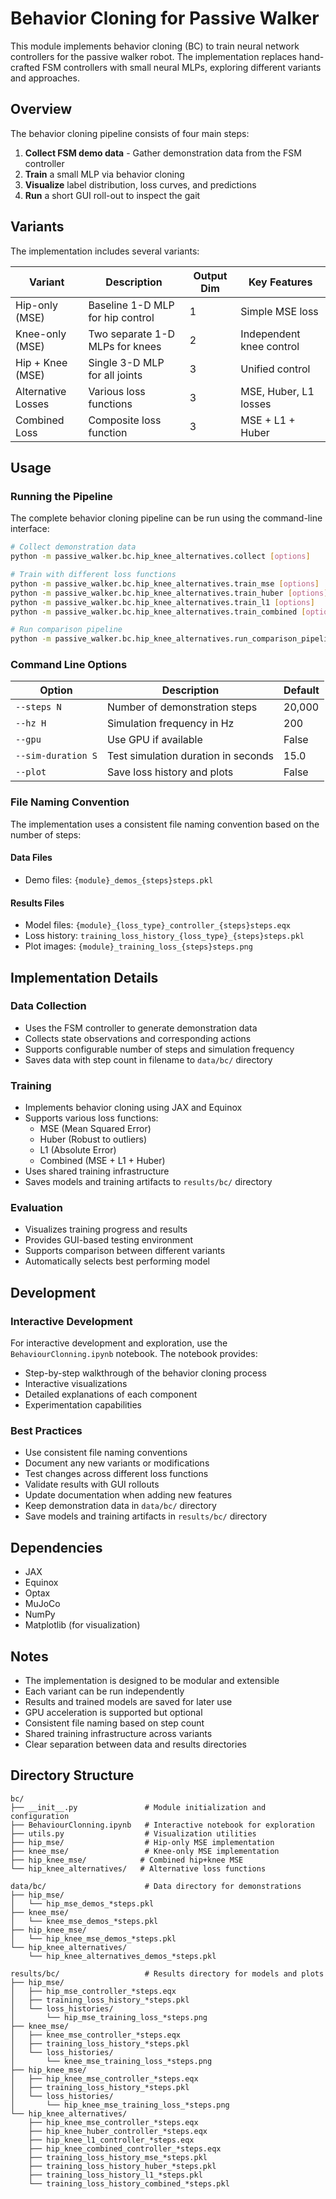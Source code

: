 # Behavior Cloning for Passive Walker

This module implements behavior cloning (BC) to train neural network controllers for the passive walker robot. The implementation replaces hand-crafted FSM controllers with small neural MLPs, exploring different variants and approaches.

## Overview

The behavior cloning pipeline consists of four main steps:
1. **Collect FSM demo data** - Gather demonstration data from the FSM controller
2. **Train** a small MLP via behavior cloning
3. **Visualize** label distribution, loss curves, and predictions
4. **Run** a short GUI roll-out to inspect the gait

## Variants

The implementation includes several variants:

| Variant | Description | Output Dim | Key Features |
|---------|-------------|------------|--------------|
| Hip-only (MSE) | Baseline 1-D MLP for hip control | 1 | Simple MSE loss |
| Knee-only (MSE) | Two separate 1-D MLPs for knees | 2 | Independent knee control |
| Hip + Knee (MSE) | Single 3-D MLP for all joints | 3 | Unified control |
| Alternative Losses | Various loss functions | 3 | MSE, Huber, L1 losses |
| Combined Loss | Composite loss function | 3 | MSE + L1 + Huber |

## Usage

### Running the Pipeline

The complete behavior cloning pipeline can be run using the command-line interface:

```bash
# Collect demonstration data
python -m passive_walker.bc.hip_knee_alternatives.collect [options]

# Train with different loss functions
python -m passive_walker.bc.hip_knee_alternatives.train_mse [options]
python -m passive_walker.bc.hip_knee_alternatives.train_huber [options]
python -m passive_walker.bc.hip_knee_alternatives.train_l1 [options]
python -m passive_walker.bc.hip_knee_alternatives.train_combined [options]

# Run comparison pipeline
python -m passive_walker.bc.hip_knee_alternatives.run_comparison_pipeline [options]
```

### Command Line Options

| Option | Description | Default |
|--------|-------------|---------|
| `--steps N` | Number of demonstration steps | 20,000 |
| `--hz H` | Simulation frequency in Hz | 200 |
| `--gpu` | Use GPU if available | False |
| `--sim-duration S` | Test simulation duration in seconds | 15.0 |
| `--plot` | Save loss history and plots | False |

### File Naming Convention

The implementation uses a consistent file naming convention based on the number of steps:

#### Data Files
- Demo files: `{module}_demos_{steps}steps.pkl`

#### Results Files
- Model files: `{module}_{loss_type}_controller_{steps}steps.eqx`
- Loss history: `training_loss_history_{loss_type}_{steps}steps.pkl`
- Plot images: `{module}_training_loss_{steps}steps.png`

## Implementation Details

### Data Collection
- Uses the FSM controller to generate demonstration data
- Collects state observations and corresponding actions
- Supports configurable number of steps and simulation frequency
- Saves data with step count in filename to `data/bc/` directory

### Training
- Implements behavior cloning using JAX and Equinox
- Supports various loss functions:
  - MSE (Mean Squared Error)
  - Huber (Robust to outliers)
  - L1 (Absolute Error)
  - Combined (MSE + L1 + Huber)
- Uses shared training infrastructure
- Saves models and training artifacts to `results/bc/` directory

### Evaluation
- Visualizes training progress and results
- Provides GUI-based testing environment
- Supports comparison between different variants
- Automatically selects best performing model

## Development

### Interactive Development
For interactive development and exploration, use the `BehaviourClonning.ipynb` notebook. The notebook provides:
- Step-by-step walkthrough of the behavior cloning process
- Interactive visualizations
- Detailed explanations of each component
- Experimentation capabilities

### Best Practices
- Use consistent file naming conventions
- Document any new variants or modifications
- Test changes across different loss functions
- Validate results with GUI rollouts
- Update documentation when adding new features
- Keep demonstration data in `data/bc/` directory
- Save models and training artifacts in `results/bc/` directory

## Dependencies

- JAX
- Equinox
- Optax
- MuJoCo
- NumPy
- Matplotlib (for visualization)

## Notes

- The implementation is designed to be modular and extensible
- Each variant can be run independently
- Results and trained models are saved for later use
- GPU acceleration is supported but optional
- Consistent file naming based on step count
- Shared training infrastructure across variants
- Clear separation between data and results directories 


## Directory Structure

```
bc/
├── __init__.py               # Module initialization and configuration
├── BehaviourClonning.ipynb   # Interactive notebook for exploration
├── utils.py                  # Visualization utilities
├── hip_mse/                  # Hip-only MSE implementation
├── knee_mse/                 # Knee-only MSE implementation
├── hip_knee_mse/            # Combined hip+knee MSE
└── hip_knee_alternatives/   # Alternative loss functions

data/bc/                      # Data directory for demonstrations
├── hip_mse/
│   └── hip_mse_demos_*steps.pkl
├── knee_mse/
│   └── knee_mse_demos_*steps.pkl
├── hip_knee_mse/
│   └── hip_knee_mse_demos_*steps.pkl
└── hip_knee_alternatives/
    └── hip_knee_alternatives_demos_*steps.pkl

results/bc/                   # Results directory for models and plots
├── hip_mse/
│   ├── hip_mse_controller_*steps.eqx
│   ├── training_loss_history_*steps.pkl
│   └── loss_histories/
│       └── hip_mse_training_loss_*steps.png
├── knee_mse/
│   ├── knee_mse_controller_*steps.eqx
│   ├── training_loss_history_*steps.pkl
│   └── loss_histories/
│       └── knee_mse_training_loss_*steps.png
├── hip_knee_mse/
│   ├── hip_knee_mse_controller_*steps.eqx
│   ├── training_loss_history_*steps.pkl
│   └── loss_histories/
│       └── hip_knee_mse_training_loss_*steps.png
└── hip_knee_alternatives/
    ├── hip_knee_mse_controller_*steps.eqx
    ├── hip_knee_huber_controller_*steps.eqx
    ├── hip_knee_l1_controller_*steps.eqx
    ├── hip_knee_combined_controller_*steps.eqx
    ├── training_loss_history_mse_*steps.pkl
    ├── training_loss_history_huber_*steps.pkl
    ├── training_loss_history_l1_*steps.pkl
    └── training_loss_history_combined_*steps.pkl
```